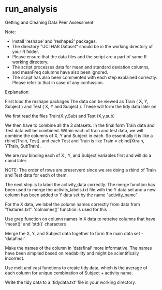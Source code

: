 run_analysis
============

Getting and Cleaning Data Peer Assessment

Note:

* Install 'reshape' and 'reshape2' packages.
* The directory "UCI HAR Dataset" should be in the working directory of your R folder.
* Please ensure that the data files and the script are a part of same R working directory.
* The script processes data for mean and standard deviation columns, and meanFreq columns have also been ignored.
* The script has also been commented with each step explained correctly. Please refer to that in case of any confussion.

Explanation:

First load the reshape packages
The data can be viewed as Train ( X, Y, Subject ) and Test ( X, Y and Subject ). These will form the tidy data later on

We first read the files Train(X.y,Sub) and Test (X,y,sub)

We then have to combine all the 3 datasets. In the final form Train data and Test data will be combined. Within each of train and test data, we will combine the columns of X, Y and Subject in each. So essentially it is like a rbind(Train, Test), and each Test and Train is like Train = cbind(Xtrain, YTrain, SubTrain).

We are row binding each of X , Y, and Subject variables first and will do a cbind later.

NOTE: The order of rows are preserverd since we are doing a rbind of Train and Test data for each of them.

The next step is to label the activity_data correctly. The merge function has been used to merge the activity_labels.txt file with the Y data set and a new column has been added to Y data set by the name "activity_name"

For the X data, we label the column names correctly from data from "features.txt". 'colnames()' function is used for this

Use grep function on column names in X data to retreive columns that have 'mean()' and 'std()' characters

Merge the X, Y, and Subject data together to form the main data set - 'datafinal'

Make the names of the column in 'datafinal' more informative. The names have been simplied based on readability and might be scientifically incorrect.

Use melt and cast functions to create tidy data, which is the average of each column for unique combination of Subject + activity name.

Write the tidy data to a 'tidydata.txt' file in your working directory.
